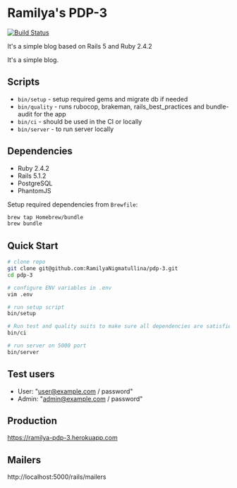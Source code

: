 # Ramilya's PDP-3

[![Build Status](https://semaphoreci.com/api/v1/ramilyanigmatullina/pdp-3-2/branches/master/badge.svg)](https://semaphoreci.com/ramilyanigmatullina/pdp-3-2)

It's a simple blog based on Rails 5 and Ruby 2.4.2

It's a simple blog.

## Scripts

* `bin/setup` - setup required gems and migrate db if needed
* `bin/quality` - runs rubocop, brakeman, rails_best_practices and bundle-audit for the app
* `bin/ci` - should be used in the CI or locally
* `bin/server` - to run server locally

## Dependencies

* Ruby 2.4.2
* Rails 5.1.2
* PostgreSQL
* PhantomJS

Setup required dependencies from `Brewfile`:
```bash
brew tap Homebrew/bundle
brew bundle
```
## Quick Start

```bash
# clone repo
git clone git@github.com:RamilyaNigmatullina/pdp-3.git
cd pdp-3

# configure ENV variables in .env
vim .env

# run setup script
bin/setup

# Run test and quality suits to make sure all dependencies are satisfied and applications works correctly before making changes.
bin/ci

# run server on 5000 port
bin/server
```

## Test users

  - User: "user@example.com / password"
  - Admin: "admin@example.com / password"

## Production
https://ramilya-pdp-3.herokuapp.com

## Mailers

http://localhost:5000/rails/mailers
